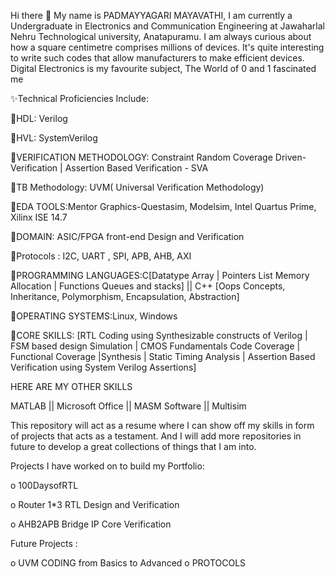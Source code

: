 Hi there 👋
My name is PADMAYYAGARI MAYAVATHI, I am currently a Undergraduate in Electronics and Communication Engineering at Jawaharlal Nehru 
Technological university, Anatapuramu. I am always curious about how a square centimetre comprises millions of devices. It's quite 
interesting to write such codes that allow manufacturers to make efficient devices. Digital Electronics is my favourite subject, The World 
of 0 and 1 fascinated me

✨Technical Proficiencies Include:

🔸HDL: Verilog

🔸HVL: SystemVerilog

🔸VERIFICATION METHODOLOGY: Constraint Random Coverage Driven-Verification | Assertion Based Verification - SVA

🔸TB Methodology: UVM( Universal Verification Methodology)

🔸EDA TOOLS:Mentor Graphics-Questasim, Modelsim, Intel Quartus Prime, Xilinx ISE 14.7

🔸DOMAIN: ASIC/FPGA front-end Design and Verification

🔸Protocols : I2C, UART , SPI, APB, AHB, AXI

🔸PROGRAMMING LANGUAGES:C[Datatype Array | Pointers List Memory Allocation | Functions Queues and stacks] || C++ [Oops Concepts,
Inheritance, Polymorphism, Encapsulation, Abstraction]

🔸OPERATING SYSTEMS:Linux, Windows

🔸CORE SKILLS: [RTL Coding using Synthesizable constructs of Verilog | FSM based design Simulation | CMOS Fundamentals Code Coverage 
| Functional Coverage |Synthesis | Static Timing Analysis | Assertion Based Verification using System Verilog Assertions]

HERE ARE MY OTHER SKILLS

MATLAB || Microsoft Office || MASM Software || Multisim 

This repository will act as a resume where I can show off my skills in form of projects that acts as a testament. And I will add more 
repositories in future to develop a great collections of things that I am into.

Projects I have worked on to build my Portfolio:

o 100DaysofRTL

o Router 1*3 RTL Design and Verification

o AHB2APB Bridge IP Core Verification


Future Projects :

o UVM CODING from Basics to Advanced
o PROTOCOLS

